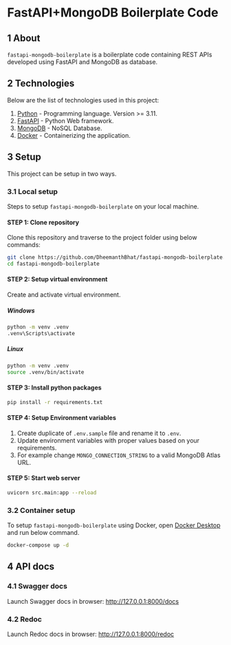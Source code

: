 # FastAPI+MongoDB Boilerplate Code

## 1 About

`fastapi-mongodb-boilerplate` is a boilerplate code containing REST APIs developed using FastAPI and MongoDB as database.

## 2 Technologies

Below are the list of technologies used in this project:

1. [Python][1] - Programming language. Version >= 3.11.
1. [FastAPI][2] - Python Web framework.
1. [MongoDB][3] - NoSQL Database.
1. [Docker][4] - Containerizing the application.

## 3 Setup

This project can be setup in two ways.

### 3.1 Local setup

Steps to setup `fastapi-mongodb-boilerplate` on your local machine.

#### STEP 1: Clone repository

Clone this repository and traverse to the project folder using below commands:

```sh
git clone https://github.com/DheemanthBhat/fastapi-mongodb-boilerplate.git
cd fastapi-mongodb-boilerplate
```

#### STEP 2: Setup virtual environment

Create and activate virtual environment.

##### Windows

```sh
python -m venv .venv
.venv\Scripts\activate
```

##### Linux

```sh
python -m venv .venv
source .venv/bin/activate
```

#### STEP 3: Install python packages

```sh
pip install -r requirements.txt
```

#### STEP 4: Setup Environment variables

1. Create duplicate of `.env.sample` file and rename it to `.env`.
1. Update environment variables with proper values based on your requirements.
1. For example change `MONGO_CONNECTION_STRING` to a valid MongoDB Atlas URL.

#### STEP 5: Start web server

```sh
uvicorn src.main:app --reload
```

### 3.2 Container setup

To setup `fastapi-mongodb-boilerplate` using Docker, open [Docker Desktop][5] and run below command.

```sh
docker-compose up -d
```

## 4 API docs

### 4.1 Swagger docs

Launch Swagger docs in browser: <http://127.0.0.1:8000/docs>

### 4.2 Redoc

Launch Redoc docs in browser: <http://127.0.0.1:8000/redoc>

[1]: https://www.python.org/
[2]: https://fastapi.tiangolo.com/
[3]: https://www.mongodb.com/
[4]: https://www.docker.com/
[5]: https://www.docker.com/products/docker-desktop/

